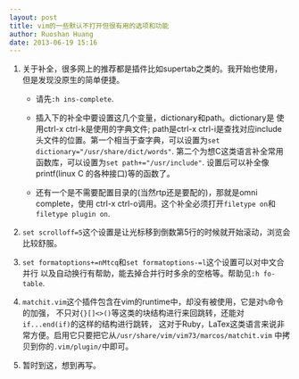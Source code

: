 ```yaml
---
layout: post
title: vim的一些默认不打开但很有用的选项和功能
author: Ruoshan Huang
date: 2013-06-19 15:16
---
```


1. 关于补全，很多网上的推荐都是插件比如supertab之类的。我开始也使用，
   但是发现没原生的简单便捷。

    - 请先`:h ins-complete`.

    - 插入下的补全中要设置这几个变量，dictionary和path。dictionary是
      使用ctrl-x ctrl-k是使用的字典文件; path是ctrl-x ctrl-i是查找对应include
      头文件的位置。第一个相当于查字典，可以设置为`set dictionary="/usr/share/dict/words"`.
      第二个为想C这类语言补全常用函数库，可以设置为`set path+="/usr/include"`.
      设置后可以补全像printf(linux C 的各种接口)等的函数了。

    - 还有一个是不需要配置目录的(当然rtp还是要配的)，那就是omni complete，使用
      ctrl-x ctrl-o调用。这个补全必须打开`filetype on`和`filetype plugin on`.

2. `set scrolloff=5`这个设置是让光标移到倒数第5行的时候就开始滚动，浏览会比较舒服。

3. `set formatoptions+=nMtcq`和`set formatoptions-=l`这个设置可以对中文合并行
   以及自动换行有帮助，能去掉合并行时多余的空格等。帮助见`:h fo-table`.

4. `matchit.vim`这个插件包含在vim的runtime中，却没有被使用，它是对`%`命令的加强，
   不只对`{}[]<>()`等这类的块结构进行来回跳转，还能对`if...end(if)`的这样的结构进行跳转，
   这对于Ruby，LaTex这类语言来说非常方便。启用它只要把它从`/usr/share/vim/vim73/marcos/matchit.vim`
   中拷贝到你的`.vim/plugin/`中即可。

5. 暂时到这，想到再写。
